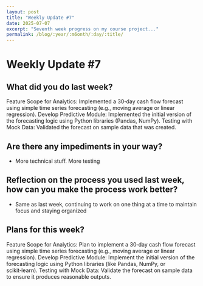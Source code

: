 ```yaml
---
layout: post
title: "Weekly Update #7"
date: 2025-07-07
excerpt: "Seventh week progress on my course project..."
permalink: /blog/:year/:m6onth/:day/:title/
---
```


# Weekly Update #7

## What did you do last week? 
Feature Scope for Analytics:
Implemented a 30‑day cash flow forecast using simple time series forecasting (e.g., moving average or linear regression).
Develop Predictive Module:
Implemented the initial version of the forecasting logic using Python libraries (Pandas, NumPy).
Testing with Mock Data:
Validated the forecast on sample data that was created.

## Are there any impediments in your way?
* More technical stuff. More testing 

## Reflection on the process you used last week, how can you make the process work better?
* Same as last week, continuing to work on one thing at a time to maintain focus and staying organized 

## Plans for this week?
Feature Scope for Analytics:
Plan to implement a 30‑day cash flow forecast using simple time series forecasting (e.g., moving average or linear regression).
Develop Predictive Module:
Implement the initial version of the forecasting logic using Python libraries (like Pandas, NumPy, or scikit‑learn).
Testing with Mock Data:
Validate the forecast on sample data to ensure it produces reasonable outputs.
